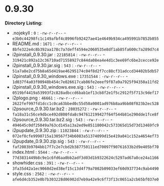 0.9.30
======

**Directory Listing:**

 - .nojekyll : `0` : `-rw-r--r--` - `e3b0c44298fc1c149afbf4c8996fb92427ae41e4649b934ca495991b7852b855`
 - README.md : `1671` : `-rw-r--r--` - `8bfe322e4c8b392aa178c7a7deff4594e2060535e8df1ab85fa600c7a289d7c4`
 - i2pinstall_0.9.30.jar : `22185814` : `-rw-r--r--` - `319421c892a12c36710ad71558927c844da08ea4e4d1c3ee69fc6be2cecce92e`
 - i2pinstall_0.9.30.jar.sig : `543` : `-rw-r--r--` - `51a7a8e2cd75b8a65d419ae46295174c04f8d2f7cc88cf31adccd34402b5db57`
 - i2pinstall_0.9.30_windows.exe : `17351544` : `-rw-r--r--` - `1d037f4a03f00948b454c7e026617cab86fe2eeef9f87a9a7925f94350a11fd2`
 - i2pinstall_0.9.30_windows.exe.sig : `543` : `-rw-r--r--` - `0519bf4419a53993f2c828adbccd6bab1ef13cb8f2e1f5c2912f5f713c9def17`
 - i2plogo.png : `46661` : `-rw-r--r--` - `2622fef997fd1dcc1c0ca63bbed0c55d50a9001ad976b8aa9bb08f023b2ec528`
 - i2psource_0.9.30.tar.bz2 : `28035272` : `-rw-r--r--` - `fa18a31c56ce9dbce492d800fda8c947612199427f64f544b81e290dde1fce8f`
 - i2psource_0.9.30.tar.bz2.sig : `543` : `-rw-r--r--` - `494645c0df25049a763cd145a13a2ed9e851180042c573365d15d73d13469fc9`
 - i2pupdate_0.9.30.zip : `11023844` : `-rw-r--r--` - `072ef8cfe9990715a130567f34b6083a51374099d15e419a041c152a4654ef73`
 - i2pupdate_0.9.30.zip.sig : `543` : `-rw-r--r--` - `faf2083b9704bb17f7c2e7cbd2b387750111ed70097f90761633b2d9e405bf70`
 - index.html : `5544` : `-rw-r--r--` - `77d3831449b8c9e1c6fd6aa0bb2adf3d03d1b9322624c5297ad67a8ce24a1166`
 - showhider.css : `391` : `-rw-r--r--` - `3fa35d42a1ec9060d2ed38ef15c13d4f79a7002b09033ef60d937734c9ab4490`
 - style.css : `2562` : `-rw-r--r--` - `afe6d4cb352e0b7b303228d06902d7eb9a42e9c6f73f13c0651a2cb65bf037e0`
